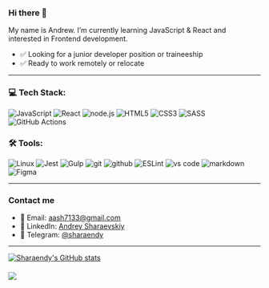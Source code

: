 ### Hi there 👋

My name is Andrew. 
I’m currently learning JavaScript & React and interested in Frontend development.

- :white_check_mark: Looking for a junior developer position or traineeship
- :white_check_mark: Ready to work remotely or relocate

------

### 💻 Tech Stack:

![JavaScript](https://img.shields.io/badge/javascript-%23323330.svg?style=for-the-badge&logo=javascript&logoColor=%23F7DF1E) ![React](https://img.shields.io/badge/react-%2320232a.svg?style=for-the-badge&logo=react&logoColor=%2361DAFB)  <img alt="node.js" src="https://img.shields.io/badge/node.js-90C53F.svg?&style=for-the-badge&logo=node.js&logoColor=fff" /> ![HTML5](https://img.shields.io/badge/html5-%23E34F26.svg?style=for-the-badge&logo=html5&logoColor=white) ![CSS3](https://img.shields.io/badge/css3-%231572B6.svg?style=for-the-badge&logo=css3&logoColor=white) ![SASS](https://img.shields.io/badge/SASS-hotpink.svg?style=for-the-badge&logo=SASS&logoColor=white) ![GitHub Actions](https://img.shields.io/badge/github%20actions-%232671E5.svg?style=for-the-badge&logo=githubactions&logoColor=white) 

### 🛠 Tools:

![Linux](https://img.shields.io/badge/Linux-FCC624?style=for-the-badge&logo=linux&logoColor=black) ![Jest](https://img.shields.io/badge/-jest-%23C21325?style=for-the-badge&logo=jest&logoColor=white) ![Gulp](https://img.shields.io/badge/GULP-%23CF4647.svg?style=for-the-badge&logo=gulp&logoColor=white) <img alt="git" src="https://img.shields.io/badge/git-F05033.svg?&style=for-the-badge&logo=git&logoColor=fff" />&nbsp;<img alt="github" src="https://img.shields.io/badge/github-000.svg?&style=for-the-badge&logo=github&logoColor=fff" /> ![ESLint](https://img.shields.io/badge/ESLint-4B3263?style=for-the-badge&logo=eslint&logoColor=white) <img alt="vs code" src="https://img.shields.io/badge/vs code-007ACC.svg?&style=for-the-badge&logo=visual-studio-code&logoColor=fff" /> <img alt="markdown" src="https://img.shields.io/badge/markdown-000.svg?&style=for-the-badge&logo=markdown&logoColor=fff" /> ![Figma](https://img.shields.io/badge/figma-%23F24E1E.svg?style=for-the-badge&logo=figma&logoColor=white) 

------

### Contact me

- 📧 Email: [aash7133@gmail.com](mailto:danilarassokhin@gmail.com)
- 📑 LinkedIn: [Andrey Sharaevskiy](https://www.linkedin.com/in/%D0%B0%D0%BD%D0%B4%D1%80%D0%B5%D0%B9-%D1%88%D0%B0%D1%80%D0%B0%D0%B5%D0%B2%D1%81%D0%BA%D0%B8%D0%B9-805582244/)
- 📱 Telegram:  [@sharaendy](https://t.me/sharaendy)

------

[![Sharaendy's GitHub stats](https://github-readme-stats.vercel.app/api?username=sharaendy&hide=stars,contribs&show_icons=true)](https://github.com/sharaendy/github-readme-stats)

###### ![](https://www.codewars.com/users/sharaendy/badges/large)

